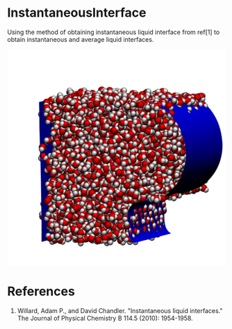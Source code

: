 # InstantaneousInterface
Using the method of obtaining instantaneous liquid interface from ref[1] to obtain instantaneous and average liquid interfaces. 

![WI](test/Images/waterInterface.png)

# References
1. Willard, Adam P., and David Chandler. "Instantaneous liquid interfaces." The Journal of Physical Chemistry B 114.5 (2010): 1954-1958.
